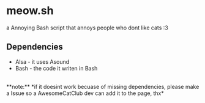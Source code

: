 # meow.sh
a Annoying Bash script that annoys people who dont like cats :3

## Dependencies
- Alsa - it uses Asound
- Bash - the code it writen in Bash
<br>
**note:** *if it doesint work becuase of missing dependencies, please make a Issue so a AwesomeCatClub dev can add it to the page, thx*
